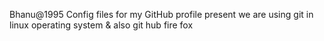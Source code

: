 Bhanu@1995 
Config files for my GitHub profile
present we are using git in linux operating system & also git hub fire fox 
